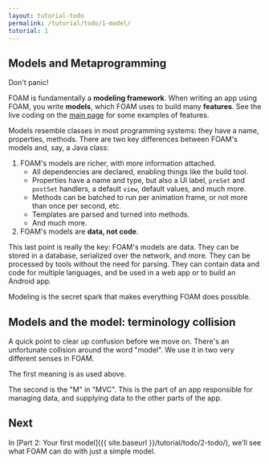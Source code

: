 ```yaml
---
layout: tutorial-todo
permalink: /tutorial/todo/1-model/
tutorial: 1
---
```


## Models and Metaprogramming

Don't panic!

FOAM is fundamentally a **modeling framework**. When writing an app using FOAM,
you write **models**, which FOAM uses to build many **features**. See the live
coding on the [main page]({{site.baseurl}}/) for some examples of features.

Models resemble classes in most programming systems: they have a name,
properties, methods. There are two key differences between FOAM's models and,
say, a Java class:

1. FOAM's models are richer, with more information attached.
    - All dependencies are declared, enabling things like the build tool.
    - Properties have a name and type, but also a UI label, `preSet` and
      `postSet` handlers, a default `view`, default values, and much more.
    - Methods can be batched to run per animation frame, or not more than once
      per second, etc.
    - Templates are parsed and turned into methods.
    - And much more.
2. FOAM's models are **data, not code**.

This last point is really the key: FOAM's models are data. They can be
stored in a database, serialized over the network, and more. They can be
processed by tools without the need for parsing. They can contain data and code
for multiple languages, and be used in a web app or to build an Android app.

Modeling is the secret spark that makes everything FOAM does possible.


## Models and the model: terminology collision

A quick point to clear up confusion before we move on. There's an unfortunate
collision around the word "model". We use it in two very different senses in
FOAM.

The first meaning is as used above.

The second is the "M" in "MVC". This is the part of an app responsible for
managing data, and supplying data to the other parts of the app.

## Next

In [Part 2: Your first model]({{ site.baseurl }}/tutorial/todo/2-todo/), we'll
see what FOAM can do with just a simple model.

